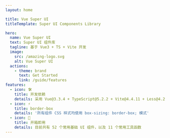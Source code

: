 ```yaml
---
layout: home

title: Vue Super UI
titleTemplate: Super UI Components Library

hero:
  name: Vue Super UI
  text: Super UI 组件库
  tagline: 基于 Vue3 + TS + Vite 开发
  image:
    src: /amazing-logo.svg
    alt: Vue Super UI
  actions:
    - theme: brand
      text: Get Started
      link: /guide/features
features:
  - icon: 🛠️
    title: 开发依赖
    details: 采用 Vue@3.3.4 + TypeScript@5.2.2 + Vite@4.4.11 + Less@4.2.0 实现
  - icon: ⚡️
    title: border-box
    details: '所有组件 CSS 样式均使用 box-sizing: border-box; 模式'
  - icon: 🚀
    title: 开箱即用
    details: 目前共有 52 个常用基础 UI 组件，以及 11 个常用工具函数
---
```


<script setup lang="ts">
import { onMounted } from 'vue'
import { fetchVersion } from './.vitepress/utils/fetchVersion'

onMounted(() => {
  fetchVersion()
})
</script>
